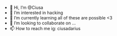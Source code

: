 - 👋 Hi, I’m @Ciusa
- 👀 I’m interested in hacking
- 🌱 I’m currently learning all of these are possible <3
- 💞️ I’m looking to collaborate on ...
- 📫 How to reach me ig: ciusadarius

<!---
Ciusa is a ✨ special ✨ repository because its `README.md` (this file) appears on your GitHub profile.
You can click the Preview link to take a look at your changes.
--->
